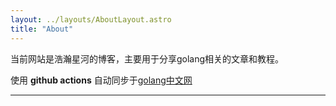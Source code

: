 ```yaml
---
layout: ../layouts/AboutLayout.astro
title: "About"
---
```


当前网站是浩瀚星河的博客，主要用于分享golang相关的文章和教程。

使用 **github actions** 自动同步于[golang中文网](https://www.golangblog.com/)

<hr class="my-6 border-dashed" />

<div class="giscus mt-32"></div>

<script
      src="https://giscus.app/client.js"
      data-repo="codepzj/golangblog"
      data-repo-id="R_kgDOPY2YUA"
      data-category="Show and tell"
      data-category-id="DIC_kwDOPY2YUM4Ct43J"
      data-mapping="pathname"
      data-strict="0"
      data-reactions-enabled="1"
      data-emit-metadata="1"
      data-input-position="bottom"
      data-theme="light"
      data-lang="zh-CN"
      crossorigin="anonymous"
      async
      data-reactions-enabled="0">
</script>
